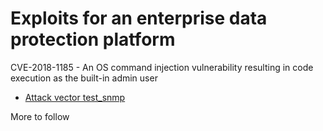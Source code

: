 # Exploits for an enterprise data protection platform

CVE-2018-1185 - An OS command injection vulnerability resulting in code execution as the built-in admin user
- [Attack vector test_snmp](https://github.com/bao7uo/dell-emc_recoverpoint/blob/master/EMC_RPT_CVE-2018-1185.md)

More to follow
